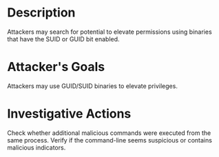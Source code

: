 # Description
Attackers may search for potential to elevate permissions using binaries that have the SUID or GUID bit enabled.
# Attacker's Goals
Attackers may use GUID/SUID binaries to elevate privileges.
# Investigative Actions
Check whether additional malicious commands were executed from the same process.
Verify if the command-line seems suspicious or contains malicious indicators.
